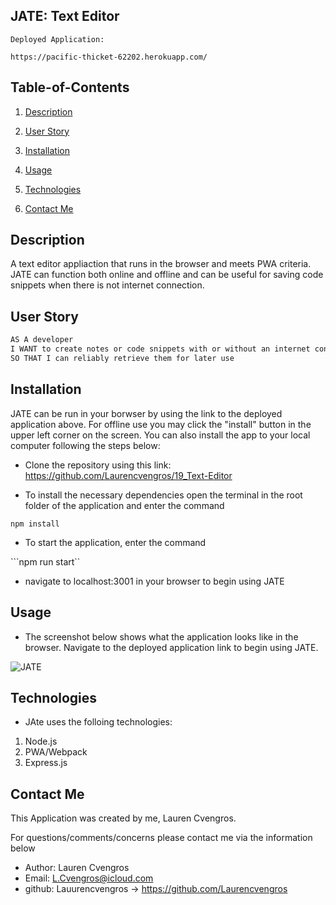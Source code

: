 ## JATE: Text Editor

```
Deployed Application:

https://pacific-thicket-62202.herokuapp.com/
```

## Table-of-Contents

1. [Description](#description)

2. [User Story](#user-story)

3. [Installation](#installation)

4. [Usage](#usage)

5. [Technologies](#technologies)

6. [Contact Me](#contact-me)


## Description

A text editor appliaction that runs in the browser and meets PWA criteria. JATE can function both online and offline and can be useful for saving code snippets when there is not internet connection.  


## User Story 

```md
AS A developer
I WANT to create notes or code snippets with or without an internet connection
SO THAT I can reliably retrieve them for later use
```

## Installation

JATE can be run in your borwser by using the link to the deployed application above. For offline use you may click the "install" button in the upper left corner on the screen. You can also install the app to your local computer following the steps below:

* Clone the repository using this link: https://github.com/Laurencvengros/19_Text-Editor


 * To install the necessary dependencies open the terminal in the root folder of the application and enter the command 

 ```npm install```

* To start the application, enter the command 

```npm run start``

* navigate to localhost:3001 in your browser to begin using JATE


## Usage

* The screenshot below shows what the application looks like in the browser. Navigate to the deployed application link to begin using JATE.

 ![JATE](./assets/images/jate.jpg)



## Technologies

* JAte uses the folloing technologies:

1. Node.js
2. PWA/Webpack
3. Express.js

## Contact Me

This Application was created by me, Lauren Cvengros.

For questions/comments/concerns please contact me via the information below

* Author: Lauren Cvengros
* Email: L.Cvengros@icloud.com
* github: Lauurencvengros -> https://github.com/Laurencvengros
